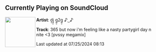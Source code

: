 ## Currently Playing on SoundCloud

[<img align="left" width="100" src="https://i1.sndcdn.com/artworks-T4jvY0BMkzHo9zOA-vnnH8w-t500x500.jpg">](https://soundcloud.com/djg2g/365-but-now-im-feeling-like-a-nasty-partygirl-day-n-nite-3-pvssy-megamix)

**Artist**: d̤̮j̤̮ g̤̮2g̤̮ ♪ ͜ ♪ 

**Track**: 365 but now i'm feeling like a nasty partygirl day n nite <3 [pvssy megamix]

Last updated at 07/25/2024 08:13
